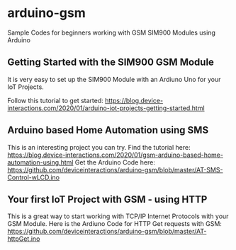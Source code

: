 # arduino-gsm
Sample Codes for beginners working with GSM SIM900 Modules using Arduino

## Getting Started with the SIM900 GSM Module
It is very easy to set up the SIM900 Module with an Ardiuno Uno for your IoT Projects.

Follow this tutorial to get started: https://blog.device-interactions.com/2020/01/arduino-iot-projects-getting-started.html

## Arduino based Home Automation using SMS
This is an interesting project you can try.
Find the tutorial here: https://blog.device-interactions.com/2020/01/gsm-arduino-based-home-automation-using.html
Get the Arduino Code here: https://github.com/deviceinteractions/arduino-gsm/blob/master/AT-SMS-Control-wLCD.ino

## Your first IoT Project with GSM - using HTTP
This is a great way to start working with TCP/IP Internet Protocols with your GSM Module.
Here is the Ardiuno Code for HTTP Get requests with GSM: https://github.com/deviceinteractions/arduino-gsm/blob/master/AT-httpGet.ino
